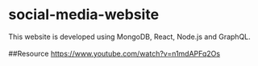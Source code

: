 # social-media-website
This website is developed using MongoDB, React, Node.js and GraphQL.
<br>
<br>
##Resource
https://www.youtube.com/watch?v=n1mdAPFq2Os
